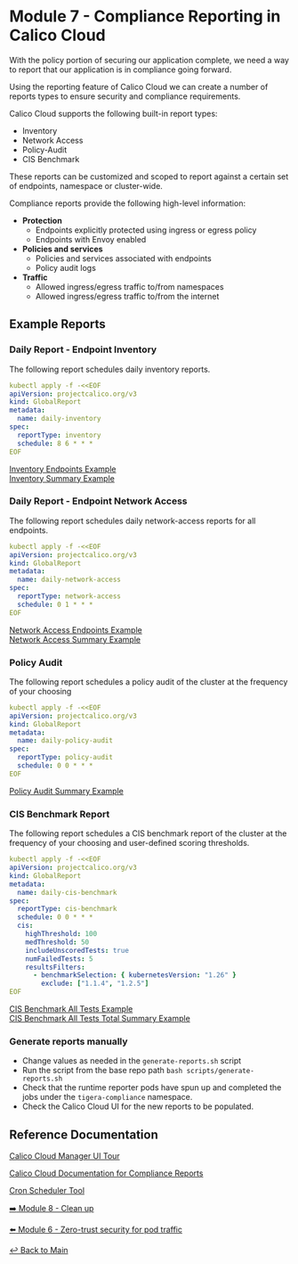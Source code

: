 # Module 7 - Compliance Reporting in Calico Cloud

With the policy portion of securing our application complete, we need a way to report that our application is in compliance going forward.

Using the reporting feature of Calico Cloud we can create a number of reports types to ensure security and compliance requirements.

Calico Cloud supports the following built-in report types:

- Inventory
- Network Access
- Policy-Audit
- CIS Benchmark

These reports can be customized and scoped to report against a certain set of endpoints, namespace or cluster-wide.

Compliance reports provide the following high-level information:

- **Protection**
  - Endpoints explicitly protected using ingress or egress policy
  - Endpoints with Envoy enabled
- **Policies and services**
  - Policies and services associated with endpoints
  - Policy audit logs
- **Traffic**
  - Allowed ingress/egress traffic to/from namespaces
  - Allowed ingress/egress traffic to/from the internet

## Example Reports

### Daily Report - Endpoint Inventory

The following report schedules daily inventory reports.

```yaml
kubectl apply -f -<<EOF
apiVersion: projectcalico.org/v3
kind: GlobalReport
metadata:
  name: daily-inventory
spec:
  reportType: inventory
  schedule: 8 6 * * *
EOF
```

[Inventory Endpoints Example](../compliance-reporting/inventory-endpoints.csv)<br>
[Inventory Summary Example](../compliance-reporting/inventory-summary.csv)

### Daily Report - Endpoint Network Access

The following report schedules daily network-access reports for all endpoints.

```yaml
kubectl apply -f -<<EOF
apiVersion: projectcalico.org/v3
kind: GlobalReport
metadata:
  name: daily-network-access
spec:
  reportType: network-access
  schedule: 0 1 * * *
EOF
```

[Network Access Endpoints Example](../compliance-reporting/network-access-endpoints.csv)<br>
[Network Access Summary Example](../compliance-reporting/network-access-summary.csv)


### Policy Audit

The following report schedules a policy audit of the cluster at the frequency of your choosing

```yaml
kubectl apply -f -<<EOF
apiVersion: projectcalico.org/v3
kind: GlobalReport
metadata:
  name: daily-policy-audit
spec:
  reportType: policy-audit
  schedule: 0 0 * * *
EOF
```

[Policy Audit Summary Example](../compliance-reporting/policy-audit-summary.csv)

### CIS Benchmark Report

The following report schedules a CIS benchmark report of the cluster at the frequency of your choosing and user-defined scoring thresholds.

```yaml
kubectl apply -f -<<EOF
apiVersion: projectcalico.org/v3
kind: GlobalReport
metadata:
  name: daily-cis-benchmark
spec:
  reportType: cis-benchmark
  schedule: 0 0 * * *
  cis:
    highThreshold: 100
    medThreshold: 50
    includeUnscoredTests: true
    numFailedTests: 5
    resultsFilters:
      - benchmarkSelection: { kubernetesVersion: "1.26" }
        exclude: ["1.1.4", "1.2.5"]
EOF
```

[CIS Benchmark All Tests Example](../compliance-reporting/cis-benchmark-all-tests.csv)<br>
[CIS Benchmark All Tests Total Summary Example](../compliance-reporting/cis-benchmark-total-summary.csv)


### Generate reports manually

- Change values as needed in the ```generate-reports.sh``` script
- Run the script from the base repo path ```bash scripts/generate-reports.sh```
- Check that the runtime reporter pods have spun up and completed the jobs under the ```tigera-compliance``` namespace.
- Check the Calico Cloud UI for the new reports to be populated.

## Reference Documentation

[Calico Cloud Manager UI Tour](https://docs.tigera.io/calico-cloud/tutorials/calico-cloud-features/tour)

[Calico Cloud Documentation for Compliance Reports](https://docs.tigera.io/calico-cloud/compliance/overview)  

[Cron Scheduler Tool](https://crontab.guru/)

[:arrow_right: Module 8 - Clean up](module-8-clean-up.md)   <br>

[:arrow_left: Module 6 - Zero-trust security for pod traffic](module-6-zero-trust-security.md)

[:leftwards_arrow_with_hook: Back to Main](../README.md)